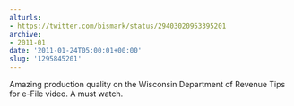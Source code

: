 ```yaml
---
alturls:
- https://twitter.com/bismark/status/29403020953395201
archive:
- 2011-01
date: '2011-01-24T05:00:01+00:00'
slug: '1295845201'
---
```


Amazing production quality on the Wisconsin Department of Revenue Tips for e-File video.  A must watch.

